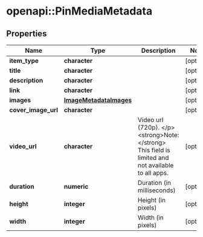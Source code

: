 # openapi::PinMediaMetadata


## Properties
Name | Type | Description | Notes
------------ | ------------- | ------------- | -------------
**item_type** | **character** |  | [optional] 
**title** | **character** |  | [optional] 
**description** | **character** |  | [optional] 
**link** | **character** |  | [optional] 
**images** | [**ImageMetadataImages**](ImageMetadata_images.md) |  | [optional] 
**cover_image_url** | **character** |  | [optional] 
**video_url** | **character** | Video url (720p). &lt;/p&gt;&lt;strong&gt;Note:&lt;/strong&gt; This field is limited and not available to all apps. | [optional] 
**duration** | **numeric** | Duration (in milliseconds) | [optional] 
**height** | **integer** | Height (in pixels) | [optional] 
**width** | **integer** | Width (in pixels) | [optional] 


